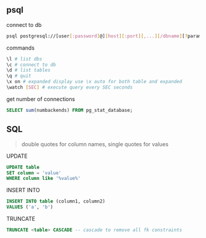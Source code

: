 ## psql

connect to db
```bash
psql postgresql://[user[:password]@][host][:port][,...][/dbname][?param1=value1&...]
```

commands
```bash
\l # list dbs
\c # connect to db
\d # list tables
\q # quit
\x on # expanded display use \x auto for both table and expanded
\watch [SEC] # execute query every SEC seconds
```

get number of connections
```SQL
SELECT sum(numbackends) FROM pg_stat_database;
```

## SQL

>double quotes for column names, single quotes for values

UPDATE
```SQL
UPDATE table
SET column = 'value'
WHERE column like '%value%'
```

INSERT INTO
```SQL
INSERT INTO table (column1, column2)
VALUES ('a', 'b')
```

TRUNCATE
```SQL
TRUNCATE <table> CASCADE -- cascade to remove all fk constraints
```